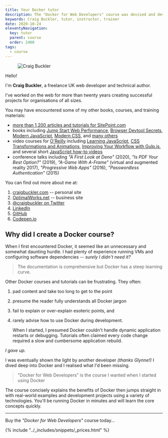 ```yaml
---
title: Your Docker tutor
description: The "Docker for Web Developers" course was devised and developed by Craig Buckler.
keywords: Craig Buckler, tutor, instructor, trainer
date: 2020-10-24
eleventyNavigation:
  key: tutor
  parent: course
  order: 2400
tags:
  - course
---
```


<figure class="imgcircle" title="Craig Buckler">
  <img src="{{ '/images/craig.webp' | url }}" alt="Craig Buckler" />
</figure>

Hello!

I'm **Craig Buckler**, a freelance UK web developer and technical author.

I've worked on the web for more than twenty years creating successful projects for organisations of all sizes.

You may have encountered some of my other books, courses, and training materials:

* [more than 1,200 articles and tutorials for SitePoint.com](https://www.sitepoint.com/author/craig-buckler/)
* books including [Jump Start Web Performance](https://amzn.to/3l1BCNc), [Browser Devtool Secrets](https://www.sitepoint.com/premium/books/browser-devtool-secrets), [Modern JavaScript](https://amzn.to/32bOjwm), [Modern CSS](https://amzn.to/3hmuWac), and [many others](https://www.amazon.co.uk/shop/craigbuckler)
* video courses for [O'Reilly](https://www.oreilly.com/pub/au/6665) including [Learning JavaScript](https://www.oreilly.com/library/view/javascript-programming/9781771370516/), [CSS Transformations and Animations](https://www.oreilly.com/library/view/css3-transformations-and/9781771371360/), [Improving Your Workflow with Gulp.js](https://www.oreilly.com/library/view/improving-your-workflow/9781771373333/), and several short [JavaScript how-to videos](https://www.oreilly.com/people/craig-buckler/)
* conference talks including *"A First Look at Deno"* (2020), *"Is PDF Your Best Option?"* (2019), *"A-Game With A-Frame"* (virtual and augmented reality 2017), *"Progressive Web Apps"* (2016), *"Passwordless Authentication"* (2015)

You can find out more about me at:

<ol class="iconlist">
<li><a data-view="craigbuckler.com" href="https://craigbuckler.com/" class="icon user">craigbuckler.com</a> -- personal site</li>
<li><a data-view="optimalworks.net" href="https://www.optimalworks.net/" class="icon business">OptimalWorks.net</a> -- business site</li>
<li><a data-view="twitter" href="https://twitter.com/craigbuckler" class="icon twitter">@craigbuckler on Twitter</a></li>
<li><a data-view="linkedin" href="https://www.linkedin.com/in/craigbuckler" class="icon linkedin">LinkedIn</a></li>
<li><a data-view="github" href="https://github.com/craigbuckler" class="icon github">GitHub</a></li>
<li><a data-view="codepen" href="https://codepen.io/craigbuckler" class="icon codepen">Codepen.io</a></li>
</ol>


## Why did I create a Docker course?

When I first encountered Docker, it seemed like an unnecessary and somewhat daunting hurdle. I had plenty of experience running VMs and configuring software dependencies -- *surely I didn't need it?*

> The documentation is comprehensive but Docker has a steep learning curve.

Other Docker courses and tutorials can be frustrating. They often:

1. pad content and take too long to get to the point

1. presume the reader fully understands all Docker jargon

1. fail to explain or over-explain esoteric points, and

1. rarely advise how to use Docker during development.

   When I started, I presumed Docker couldn't handle dynamic application restarts or debugging. Tutorials often claimed every code change required a slow and cumbersome application rebuild.

*I gave up.*

I was eventually shown the light by another developer *(thanks Glynne!)* I dived deep into Docker and I realised what I'd been missing.

> "Docker for Web Developers" is the course I wanted when I started using Docker

The course concisely explains the benefits of Docker then jumps straight in with real-world examples and development projects using a variety of technologies. You'll be running Docker in minutes and will learn the core concepts quickly.

---

Buy the *"Docker for Web Developers"* course today&hellip;

{% include "../_includes/snippets/_prices.html" %}
